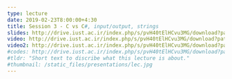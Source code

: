 ```yaml
---
type: lecture
date: 2019-02-23T8:00:00+4:30
title: Session 3 - C vs C#, input/output, strings
slides: http://drive.iust.ac.ir/index.php/s/pvH40tElHCvu3MG/download?path=%2FSlides&files=AP_Session3.pdf
video: http://drive.iust.ac.ir/index.php/s/pvH40tElHCvu3MG/download?path=%2FClassVideos&files=S3_P1.mp4
video2: http://drive.iust.ac.ir/index.php/s/pvH40tElHCvu3MG/download?path=%2FClassVideos&files=S3_P2.mp4
#codes: http://drive.iust.ac.ir/index.php/s/pvH40tElHCvu3MG/download?path=%2FCode&files=S3.zip
#tldr: "Short text to discribe what this lecture is about."
#thumbnail: /static_files/presentations/lec.jpg
---
```

